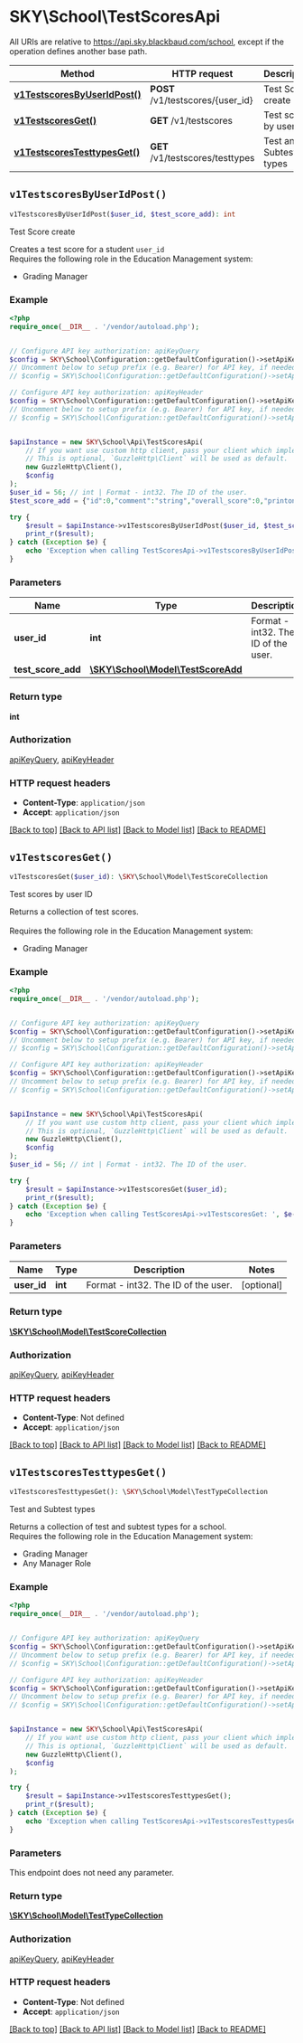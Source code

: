 # SKY\School\TestScoresApi

All URIs are relative to https://api.sky.blackbaud.com/school, except if the operation defines another base path.

| Method | HTTP request | Description |
| ------------- | ------------- | ------------- |
| [**v1TestscoresByUserIdPost()**](TestScoresApi.md#v1TestscoresByUserIdPost) | **POST** /v1/testscores/{user_id} | Test Score create |
| [**v1TestscoresGet()**](TestScoresApi.md#v1TestscoresGet) | **GET** /v1/testscores | Test scores by user ID |
| [**v1TestscoresTesttypesGet()**](TestScoresApi.md#v1TestscoresTesttypesGet) | **GET** /v1/testscores/testtypes | Test and Subtest types |


## `v1TestscoresByUserIdPost()`

```php
v1TestscoresByUserIdPost($user_id, $test_score_add): int
```

Test Score create

Creates a test score for a student ```user_id```<br />  Requires the following role in the Education Management system:  <ul><li>Grading Manager</li></ul>

### Example

```php
<?php
require_once(__DIR__ . '/vendor/autoload.php');


// Configure API key authorization: apiKeyQuery
$config = SKY\School\Configuration::getDefaultConfiguration()->setApiKey('subscription-key', 'YOUR_API_KEY');
// Uncomment below to setup prefix (e.g. Bearer) for API key, if needed
// $config = SKY\School\Configuration::getDefaultConfiguration()->setApiKeyPrefix('subscription-key', 'Bearer');

// Configure API key authorization: apiKeyHeader
$config = SKY\School\Configuration::getDefaultConfiguration()->setApiKey('Bb-Api-Subscription-Key', 'YOUR_API_KEY');
// Uncomment below to setup prefix (e.g. Bearer) for API key, if needed
// $config = SKY\School\Configuration::getDefaultConfiguration()->setApiKeyPrefix('Bb-Api-Subscription-Key', 'Bearer');


$apiInstance = new SKY\School\Api\TestScoresApi(
    // If you want use custom http client, pass your client which implements `GuzzleHttp\ClientInterface`.
    // This is optional, `GuzzleHttp\Client` will be used as default.
    new GuzzleHttp\Client(),
    $config
);
$user_id = 56; // int | Format - int32. The ID of the user.
$test_score_add = {"id":0,"comment":"string","overall_score":0,"printon_report_card":true,"printon_transcript":true,"sub_tests":[{"test_type_id":0,"sub_test_type":"string","score":0,"test_subtype_id":0,"percentile":0,"scale":0,"stanie":0}],"test_date":"string"}; // \SKY\School\Model\TestScoreAdd | 

try {
    $result = $apiInstance->v1TestscoresByUserIdPost($user_id, $test_score_add);
    print_r($result);
} catch (Exception $e) {
    echo 'Exception when calling TestScoresApi->v1TestscoresByUserIdPost: ', $e->getMessage(), PHP_EOL;
}
```

### Parameters

| Name | Type | Description  | Notes |
| ------------- | ------------- | ------------- | ------------- |
| **user_id** | **int**| Format - int32. The ID of the user. | |
| **test_score_add** | [**\SKY\School\Model\TestScoreAdd**](../Model/TestScoreAdd.md)|  | [optional] |

### Return type

**int**

### Authorization

[apiKeyQuery](../../README.md#apiKeyQuery), [apiKeyHeader](../../README.md#apiKeyHeader)

### HTTP request headers

- **Content-Type**: `application/json`
- **Accept**: `application/json`

[[Back to top]](#) [[Back to API list]](../../README.md#endpoints)
[[Back to Model list]](../../README.md#models)
[[Back to README]](../../README.md)

## `v1TestscoresGet()`

```php
v1TestscoresGet($user_id): \SKY\School\Model\TestScoreCollection
```

Test scores by user ID

Returns a collection of test scores.<br></br>  Requires the following role in the Education Management system:  <ul><li>Grading Manager</li></ul>

### Example

```php
<?php
require_once(__DIR__ . '/vendor/autoload.php');


// Configure API key authorization: apiKeyQuery
$config = SKY\School\Configuration::getDefaultConfiguration()->setApiKey('subscription-key', 'YOUR_API_KEY');
// Uncomment below to setup prefix (e.g. Bearer) for API key, if needed
// $config = SKY\School\Configuration::getDefaultConfiguration()->setApiKeyPrefix('subscription-key', 'Bearer');

// Configure API key authorization: apiKeyHeader
$config = SKY\School\Configuration::getDefaultConfiguration()->setApiKey('Bb-Api-Subscription-Key', 'YOUR_API_KEY');
// Uncomment below to setup prefix (e.g. Bearer) for API key, if needed
// $config = SKY\School\Configuration::getDefaultConfiguration()->setApiKeyPrefix('Bb-Api-Subscription-Key', 'Bearer');


$apiInstance = new SKY\School\Api\TestScoresApi(
    // If you want use custom http client, pass your client which implements `GuzzleHttp\ClientInterface`.
    // This is optional, `GuzzleHttp\Client` will be used as default.
    new GuzzleHttp\Client(),
    $config
);
$user_id = 56; // int | Format - int32. The ID of the user.

try {
    $result = $apiInstance->v1TestscoresGet($user_id);
    print_r($result);
} catch (Exception $e) {
    echo 'Exception when calling TestScoresApi->v1TestscoresGet: ', $e->getMessage(), PHP_EOL;
}
```

### Parameters

| Name | Type | Description  | Notes |
| ------------- | ------------- | ------------- | ------------- |
| **user_id** | **int**| Format - int32. The ID of the user. | [optional] |

### Return type

[**\SKY\School\Model\TestScoreCollection**](../Model/TestScoreCollection.md)

### Authorization

[apiKeyQuery](../../README.md#apiKeyQuery), [apiKeyHeader](../../README.md#apiKeyHeader)

### HTTP request headers

- **Content-Type**: Not defined
- **Accept**: `application/json`

[[Back to top]](#) [[Back to API list]](../../README.md#endpoints)
[[Back to Model list]](../../README.md#models)
[[Back to README]](../../README.md)

## `v1TestscoresTesttypesGet()`

```php
v1TestscoresTesttypesGet(): \SKY\School\Model\TestTypeCollection
```

Test and Subtest types

Returns a collection of test and subtest types for a school.<br />  Requires the following role in the Education Management system:  <ul><li>Grading Manager</li><li>Any Manager Role</li></ul>

### Example

```php
<?php
require_once(__DIR__ . '/vendor/autoload.php');


// Configure API key authorization: apiKeyQuery
$config = SKY\School\Configuration::getDefaultConfiguration()->setApiKey('subscription-key', 'YOUR_API_KEY');
// Uncomment below to setup prefix (e.g. Bearer) for API key, if needed
// $config = SKY\School\Configuration::getDefaultConfiguration()->setApiKeyPrefix('subscription-key', 'Bearer');

// Configure API key authorization: apiKeyHeader
$config = SKY\School\Configuration::getDefaultConfiguration()->setApiKey('Bb-Api-Subscription-Key', 'YOUR_API_KEY');
// Uncomment below to setup prefix (e.g. Bearer) for API key, if needed
// $config = SKY\School\Configuration::getDefaultConfiguration()->setApiKeyPrefix('Bb-Api-Subscription-Key', 'Bearer');


$apiInstance = new SKY\School\Api\TestScoresApi(
    // If you want use custom http client, pass your client which implements `GuzzleHttp\ClientInterface`.
    // This is optional, `GuzzleHttp\Client` will be used as default.
    new GuzzleHttp\Client(),
    $config
);

try {
    $result = $apiInstance->v1TestscoresTesttypesGet();
    print_r($result);
} catch (Exception $e) {
    echo 'Exception when calling TestScoresApi->v1TestscoresTesttypesGet: ', $e->getMessage(), PHP_EOL;
}
```

### Parameters

This endpoint does not need any parameter.

### Return type

[**\SKY\School\Model\TestTypeCollection**](../Model/TestTypeCollection.md)

### Authorization

[apiKeyQuery](../../README.md#apiKeyQuery), [apiKeyHeader](../../README.md#apiKeyHeader)

### HTTP request headers

- **Content-Type**: Not defined
- **Accept**: `application/json`

[[Back to top]](#) [[Back to API list]](../../README.md#endpoints)
[[Back to Model list]](../../README.md#models)
[[Back to README]](../../README.md)
